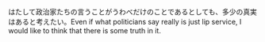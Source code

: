<tr><td>はたして政治家たちの言うことがうわべだけのことであるとしても、多少の真実はあると考えたい。<td><tr><tr><td>Even if what politicians say really is just lip service, I would like to think that there is some truth in it.<td><tr></table>

